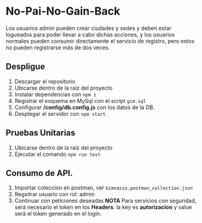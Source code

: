 # No-Pai-No-Gain-Back
Los usuarios admin pueden crear ciudades y sedes y deben estar logueados para poder llevar a cabo dichas acciones, y los usuarios normales pueden consumir directamente el servicio de registro, pero estos no pueden registrarse más de dos veces.

## Despligue
1) Descargar el repositorio
2) Ubicarse dentro de la raiz del proyecto
3) Instalar dependencias con ``npm i``
4) Registrar el esquema en MySql con el script ``gim.sql``
5) Configurar **/config/db.config.js** con los datos de la DB.
6) Desplegar el servidor con ``npm start``

## Pruebas Unitarias
1) Ubicarse dentro de la raiz del proyecto
2) Ejecutar el comando ``npm run test``

## Consumo de API.
1) Importar coleccion en postman, ver ``Gimnasio.postman_collection.json``
2) Regsitrar usuario con rol: admin
3) Continuar con peticiones deseadas
**NOTA** Para servicios con seguridad, será necesario el token en los **Headers**.
la key es **autorizacion** y value será el token generado en el login.


